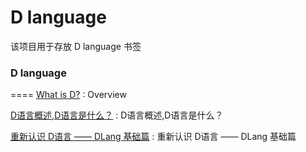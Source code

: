 # D language
该项目用于存放 D language 书签


### D language 
====
[What is D?](https://dlang.org/overview.html) : Overview 

[D语言概述,D语言是什么？](https://www.yiibai.com/d_programming/d_programming_overview.html) : D语言概述,D语言是什么？ 

[重新认识 D语言 —— DLang 基础篇](https://my.oschina.net/jiaqing/blog/3123542) : 重新认识 D语言 —— DLang 基础篇 

